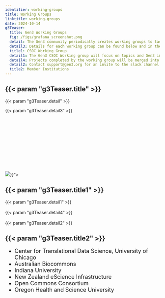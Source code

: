 ```yaml
---
identifier: working-groups
title: Working Groups
linktitle: working-groups
date: 2024-10-14
g3Teaser:
  title: Gen3 Working Groups
  fig: /figs/grafana_screenshot.png
  detail: The Gen3 community periodically creates working groups to tackle strategic topics. These are typically temporary in nature and are catalyzed around a specific idea or feature that will come to a natural end. They are generally focused on topics of interest to the community, but that are not necessarily on the CTDS roadmap.  Such features can benefit from community input for both requirements and execution. Participation is open to the community. Let's all collaborate to bring improvements to Gen3!
  detail3: Details for each working group can be found below and in the community GitHub repo (https://github.com/uc-cdis/gen3-community).
  title1: CSOC Working Group
  detail1: The Gen3 CSOC Working group will focus on topics and Gen3 improvements to benefit those organizations managing multiple Gen3 systemsA commons services operations center (CSOC) is used by organizations that run more than one Gen3 system. CSOC stands for Commons Services Operations Center and allows a team of engineering and security staff to set up, configure, secure, operate, and monitor two or more data commons or data meshes.  Part of the working group focus will be on the development of dashboards and tools that will enable an administrator to configure, launch, and monitor a data commons or mesh. However, we will also discuss and work on other improvements and topics of interest to multi-Gen3 organizations.
  detail4: Projects completed by the working group will be merged into the Gen3 source code and made available to the community.  As the Gen3 maintainer, CTDS will manage the working group, contribute code, and provide guidance to others on contributing to the Gen3 source code.  Other participants will help provide requirements and also contribute code to Gen3.
  detail2: Contact support@gen3.org for an invite to the slack channel and zoom meeting. We meet most months on X, Y, and Z.
  title2: Member Institutions
---
```


<section class="g3-bg__mint">
  <div class="g3-outer-wrapper g3-flex-content">
    <div class="g3-space__padding-lg-top g3-space__padding-lg-bottom">
      <div class="g3-space__wrapper-gap-left g3-space__wrapper-gap-right">
        <h1 class="g3-space__margin-sm-bottom">
          {{< param "g3Teaser.title" >}}
        </h1>
        <p class="g3-space__margin-sm-bottom introduction">
          {{< param "g3Teaser.detail" >}}
        </p>
        <p class="g3-space__margin-sm-bottom introduction">
          {{< param "g3Teaser.detail3" >}}
        </p>
      </div>
    </div>
  </div>
</section>


<section class="g3-bg__white">
  <div class="g3-outer-wrapper g3-flex-content g3-flex-content__reverse">
    <div class="g3-col__50 g3-flex-content_align-self-flex-end g3-space__margin-sm-top-bottom g3-space__wrapper-gap-right" style="padding-top: 175px;">
      <a>
        <img class="g3-img__bottom_pad" src="{{< param "g3Teaser.fig" >}}">
      </a>
    </div>
    <div class="g3-space__padding-lg-top g3-space__wrapper-gap-right g3-col__45" style="padding-bottom: 0px" >
      <div class="g3-space__wrapper-gap-left">
        <h1 class="g3-space__margin-sm-bottom">
          {{< param "g3Teaser.title1" >}}
        </h1>
        <p class="g3-space__margin-sm-bottom introduction">
          {{< param "g3Teaser.detail1" >}}
          <br>
          <br>
          {{< param "g3Teaser.detail4" >}}
          <br>
          <br>
          {{< param "g3Teaser.detail2" >}}
        </p>
      </div>
    </div>
  </div>
</section>

<section class="g3-bg__white">
  <div class="g3-outer-wrapper g3-flex-content">
    <div class="g3-space__padding-md-bottom"  style="padding-top: 0px;">
      <div class="g3-space__wrapper-gap-left">
        <h2 class="g3-space__margin-sm-bottom">
          {{< param "g3Teaser.title2" >}}
        </h2>
        <ul style="font-size: 18px;">
          <li>Center for Translational Data Science, University of Chicago</li>
          <li>Australian Biocommons</li>
          <li>Indiana University</li>
          <li>New Zealand eScience Infrastructure</li>
          <li>Open Commons Consortium</li>
          <li>Oregon Health and Science University</li>
        </ul>
      </div>
    </div>
  </div>
</section>
